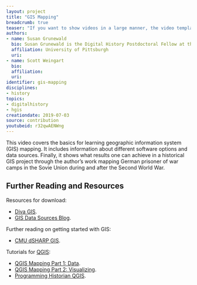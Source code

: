 ```yaml
---
layout: project
title: "GIS Mapping"
breadcrumb: true
teaser: "If you want to show videos in a large manner, the video template is the right choice."
authors: 
- name: Susan Grunewald
  bio: Susan Grunewald is the Digital History Postdoctoral Fellow at the University of Pittsburgh’s World History Center. She received her PhD from Carnegie Mellon University, where she was a two-time A.W. Mellon Fellow in Digital Humanities. Her research focuses on Soviet history, particularly German prisoners of war in the USSR during and after the Second World War.
  affiliation: University of Pittsburgh
  uri:
- name: Scott Weingart
  bio:
  affiliation:
  uri:
identifier: gis-mapping
disciplines: 
- history
topics:
- digitalhistory
- hgis
creationdate: 2019-07-03
source: contribution
youtubeid: r32qwAENWng
---
```



This video covers the basics for learning geographic information system (GIS) mapping. It includes information about different software options and data sources. Finally, it shows what results one can achieve in a historical GIS project through the author’s work mapping German prisoner of war camps in the Sovie Union during and after the Second World War. 

## Further Reading and Resources

Resources for download:
  - [Diva GIS](http://www.diva-gis.org/).
  - [GIS Data Sources Blog](https://dragons8mycat.com/gis-data-sources/).

Further reading on getting started with GIS:
  - [CMU dSHARP GIS](http://dsharp.library.cmu.edu/gis-mapping/).

Tutorials for [QGIS](https://www.qgis.org/en/site/):
  - [QGIS Mapping Part 1: Data](http://www.abstractualized.com/2015/10/how-to-map-gulag-data.html).
  - [QGIS Mapping Part 2: Visualizing](http://www.abstractualized.com/2015/11/how-to-map-gulag-visualizing.html).
  - [Programming Historian QGIS](https://programminghistorian.org/en/lessons/qgis-layers).

